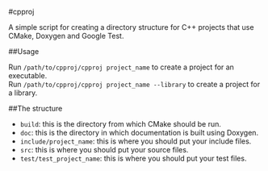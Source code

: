 #cpproj

A simple script for creating a directory structure for C++ projects that use CMake, Doxygen and
Google Test.

##Usage

Run `/path/to/cpproj/cpproj project_name` to create a project for an executable.  
Run `/path/to/cpproj/cpproj project_name --library` to create a project for a library.

##The structure

- `build`: this is the directory from which CMake should be run.
- `doc`: this is the directory in which documentation is built using Doxygen.
- `include/project_name`: this is where you should put your include files.
- `src`: this is where you should put your source files.
- `test/test_project_name`: this is where you should put your test files.
